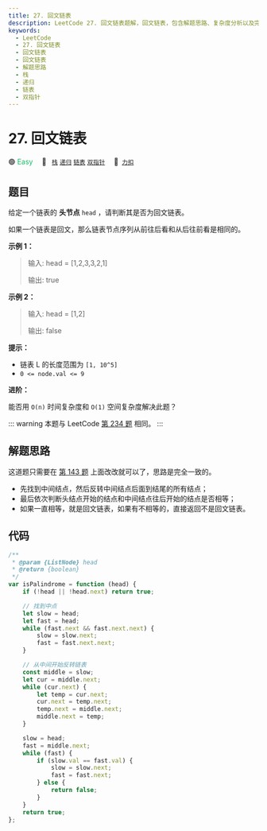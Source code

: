```yaml
---
title: 27. 回文链表
description: LeetCode 27. 回文链表题解，回文链表，包含解题思路、复杂度分析以及完整的 JavaScript 代码实现。
keywords:
  - LeetCode
  - 27. 回文链表
  - 回文链表
  - 回文链表
  - 解题思路
  - 栈
  - 递归
  - 链表
  - 双指针
---
```


# 27. 回文链表

🟢 <font color=#15bd66>Easy</font>&emsp; 🔖&ensp; [`栈`](/tag/stack.md) [`递归`](/tag/recursion.md) [`链表`](/tag/linked-list.md) [`双指针`](/tag/two-pointers.md)&emsp; 🔗&ensp;[`力扣`](https://leetcode.cn/problems/aMhZSa)

## 题目

给定一个链表的 **头节点** `head` ，请判断其是否为回文链表。

如果一个链表是回文，那么链表节点序列从前往后看和从后往前看是相同的。

**示例 1：**

> 输入: head = [1,2,3,3,2,1]
>
> 输出: true

**示例 2：**

> 输入: head = [1,2]
>
> 输出: false

**提示：**

- 链表 L 的长度范围为 `[1, 10^5]`
- `0 <= node.val <= 9`

**进阶：**

能否用 `O(n)` 时间复杂度和 `O(1)` 空间复杂度解决此题？

::: warning
本题与 LeetCode [第 234 题](../problem/0234.md) 相同。
:::

## 解题思路

这道题只需要在 [第 143 题](../problem/0143.md) 上面改改就可以了，思路是完全一致的。

- 先找到中间结点，然后反转中间结点后面到结尾的所有结点；
- 最后依次判断头结点开始的结点和中间结点往后开始的结点是否相等；
- 如果一直相等，就是回文链表，如果有不相等的，直接返回不是回文链表。

## 代码

```javascript
/**
 * @param {ListNode} head
 * @return {boolean}
 */
var isPalindrome = function (head) {
	if (!head || !head.next) return true;

	// 找到中点
	let slow = head;
	let fast = head;
	while (fast.next && fast.next.next) {
		slow = slow.next;
		fast = fast.next.next;
	}

	// 从中间开始反转链表
	const middle = slow;
	let cur = middle.next;
	while (cur.next) {
		let temp = cur.next;
		cur.next = temp.next;
		temp.next = middle.next;
		middle.next = temp;
	}

	slow = head;
	fast = middle.next;
	while (fast) {
		if (slow.val == fast.val) {
			slow = slow.next;
			fast = fast.next;
		} else {
			return false;
		}
	}
	return true;
};
```
